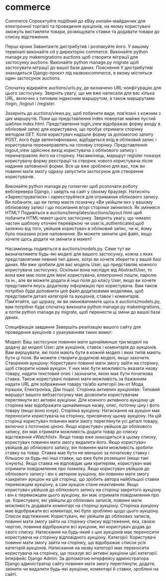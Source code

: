 # commerce

Commerce
Спроєктуйте подібний до eBay онлайн-майданчик для електронної торгівлі та проведення аукціонів, на якому користувачі зможуть виставляти товари, розміщувати ставки та додавати товари до списку відстеження.

Перші кроки
Завантажте дистрибутив і розпакуйте його.
У вашому терміналі виконайте cd у директорію commerce.
Виконайте python manage.py makemigrations auctions щоб створити міграції для застосунку auctions.
Виконайте python manage.py migrate щоб застосувати міграції до вашої бази даних.
Пояснення
У дистрибутиві знаходиться Django-проєкт під назвоюcommerce, в якому міститься один застосунок auctions.

Спочатку відкрийте auctions/urls.py, де визначено URL-конфігурацію для цього застосунку. Зверніть увагу, що ми вже написали для вас кілька URL, включно з типовим індексним маршрутом, а також маршрутами /login, /logout і /register.

Зазирніть до auctions/views.py, щоб побачити види, пов’язані з кожним з цих маршрутів. Поки що представлення index повертає майже пустий шаблон index.html. Представлення login_view відображає форму входу в обліковий запис для користувача, що пробує отримати сторінку методом GET. Коли користувач надішле форму за допомогою запиту POST, його буде автентифіковано, відбудеться вхід в обліковий запис і користувача перенаправлять на головну сторінку. Представлення logout_view здійснює вихід користувача з облікового запису і перенаправляє його на сторінку. Насамкінець, маршрут register показує користувачу форму реєстрації та створює нового користувача після надання заповненої форми. Все це вже зроблено для вас, тож ви повинні мати змогу одразу запустити застосунок для створення користувачів.

Виконайте python manage.py runserver щоб розпочати роботу вебсеревера Django, і зайдіть на сайт у своєму браузері. Натисніть «Зареєструватися» і зареєструйтеся для отримання облікового запису. Ви побачите, що ви тепер маєте позначку «Ви увійшли як» у вашому обліковому записі і що посилання вгорі сторінки змінилися. Як змінився HTML? Подивіться в auctions/templates/auctions/layout.html щоб побачити HTML-макет цього застосунку. Зверніть увагу, що чимало частин шаблону оточені перевіркою чи user.is_authenticated,щоб залежно від того, увійшов користувач в обліковий запис, чи ні, йому було показано різне наповнення. Ви можете змінити цей файл, якщо хочете щось додати чи змінити в макеті!

Насамкінець подивіться в auctions/models.py. Саме тут ви визначатимете будь-які моделі для вашого застосунку, кожна з яких представлятиме певний тип даних, котрі ви хочете зберегти у вашій базі даних. Ми вже зробили для вас модель User, що представляє кожного користувача застосунку. Оскільки вона наслідує від AbstractUser, то вона вже має поля для імені користувача, електронної пошти, паролю та ін., але ви можете додати й інші поля до класу User, якщо ви хочете представити якусь додаткову інформацію про користувача. Вам також потрібно буде доповнити цей файл додатковими моделями, щоб представити деталі категорій та аукціонів, ставок і коментарів. Пам’ятайте, що щоразу, як ви змінюватимете щось в auctions/models.py, вам потрібно буде спочатку виконати python manage.py makemigrations, а потім python manage.py migrate, щоб перенести ці зміни до вашої бази даних.

Специфікація завдання
Завершіть реалізацію вашого сайту для проведення аукціонів з урахуванням таких вимог:

Моделі: Ваш застосунок повинен мати щонайменше три моделі на додачу до моделі User: для аукціонів, ставок і коментарів до аукціонів. Вам вирішувати, які поля мають бути в кожній моделі і яких типів мають бути ці поля. Ви можете створити додаткові моделі, якщо захочете.
Створення аукціону: Користувачі повинні мати змогу зайти на сторінку, щоб створити новий аукціон. У них має бути можливість вказати назву товару, надати текстовий опис і зазначити, якою має бути початкова ставка. Також користувачі повинні мати можливість за бажанням надати URL для зображення товару та/або категорії (як-от Мода, Іграшки, Електроніка, Дім тощо).
Сторінка активних аукціонівe: Типовий маршрут вашого вебзастосунку має дозволити користувачам переглянути всі активні аукціони. Для кожного активного аукціону ця сторінка має відображати щонайменше назву, опис, поточну ціну і фото товару (якщо воно існує).
Сторінка аукціону: Натискання на аукціон має переносити користувача на сторінку, присвячену цьому аукціону. На цій сторінці користувач повинен мати змогу переглянути усі деталі товару, включно з поточною ціною.
Якщо користувач увійшов до облікового запису, він має отримати можливість додати товар до списку відстеження «Watchlist». Якщо товар вже знаходиться в цьому списку, користувач повинен мати змогу видалити його.
Якщо користувач увійшов до облікового запису, він повинен мати можливість зробити ставку на товар. Ставка має бути не меншою за початкову ставку і більшою за будь-які інші ставки, що вже були розміщені (якщо такі існують). Якщо ставка не відповідає цим критеріям, користувач має отримати повідомлення про помилку.
Якщо користувач увійшов до облікового запису і він є автором аукціону, він повинен мати змогу «закрити» аукціон на цій сторінці, що зробить автора найбільшої ставки переможцем аукціону, а сам аукціон стане неактивним.
Якщо користувач увійшов до облікового запису на сторінці закритого аукціону і він є переможцем цього аукціону, він має отримати повідомлення про це.
Користувачі, які увійшли до облікових записів, повинні мати можливість додавати коментарі на сторінці аукціону. Сторінка аукціону має відображати всі коментарі, які було зроблено щодо цього аукціону.
Список відстеження: Користувачі, які увійшли до облікових записів, повинні мати змогу зайти на сторінку списку відстеження, яка, своєю чергою, повинна відображати всі аукціони, які користувач додав до свого списку. Натискання на будь-який з цих аукціонів має переносити користувача на сторінку відповідного аукціону.
Категорії: Користувачі повинні мати змогу зайти на сторінку, що відображає список усіх категорій аукціонів. Натискання на назву категорії має переносити користувача на сторінку, що показує всі активні аукціони цієї категорії.
Інтерфейс Django Admin: За допомогою інтерфейсу адміністратора Django адміністратор сайту повинен мати змогу переглянути, додати, змінити чи видалити будь-які аукціони, коментарі й ставки, зроблені на сайті.
